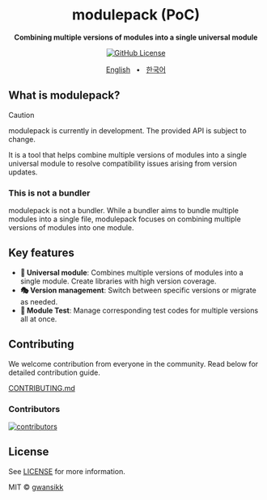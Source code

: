 <div align="center">

<h1>modulepack (PoC)</h1>
<p><b>Combining multiple versions of modules into a single universal module</b></p>

[![GitHub License](https://img.shields.io/github/license/gwansikk/modulepack?labelColor=black&color=black)](https://github.com/gwansikk/modulepack?tab=MIT-1-ov-file)

[English](https://github.com/gwansikk/modulepack/blob/main/README.md)
&nbsp;&nbsp;•&nbsp;&nbsp;
[한국어](https://github.com/gwansikk/modulepack/blob/main/README-ko_kr.md)

</div>

## What is modulepack?

> [!CAUTION]
> modulepack is currently in development. The provided API is subject to change.

It is a tool that helps combine multiple versions of modules into a single universal module to resolve compatibility issues arising from version updates.

### This is not a bundler

modulepack is not a bundler. While a bundler aims to bundle multiple modules into a single file, modulepack focuses on combining multiple versions of modules into one module.

## Key features

- **🎒 Universal module**: Combines multiple versions of modules into a single module. Create libraries with high version coverage.
- **🎭 Version management**: Switch between specific versions or migrate as needed.
- **🧪 Module Test**: Manage corresponding test codes for multiple versions all at once.

## Contributing

We welcome contribution from everyone in the community. Read below for detailed contribution guide.

[CONTRIBUTING.md](https://github.com/gwansikk/modulepack/blob/main/CONTRIBUTING.md)

### Contributors

[![contributors](https://contrib.rocks/image?repo=gwansikk/modulepack)](https://github.com/gwansikk/modulepack/contributors)

## License

See [LICENSE](https://github.com/gwansikk/modulepack/blob/main/LICENSE) for more information.

MIT © [gwansikk](https://github.com/gwansikk)
